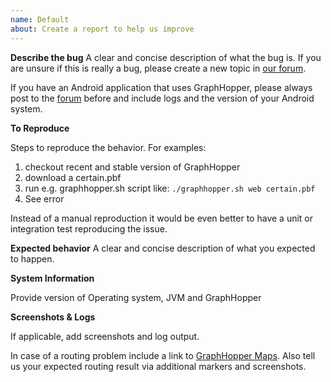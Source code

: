 ```yaml
---
name: Default
about: Create a report to help us improve
---
```


**Describe the bug**
A clear and concise description of what the bug is. If you are unsure if this is really a bug, please create a new topic in [our forum](https://discuss.graphhopper.com/c/graphhopper).

If you have an Android application that uses GraphHopper, please always post to the [forum](https://discuss.graphhopper.com/c/graphhopper/graphhopper-ios-and-android) before and include logs and the version of
your Android system.

**To Reproduce**

Steps to reproduce the behavior. For examples:

1. checkout recent and stable version of GraphHopper
2. download a certain.pbf
3. run e.g. graphhopper.sh script like: `./graphhopper.sh web certain.pbf`
4. See error

Instead of a manual reproduction it would be even better to have a unit or integration test reproducing the issue.

**Expected behavior**
A clear and concise description of what you expected to happen.

**System Information**

Provide version of Operating system, JVM and GraphHopper

**Screenshots & Logs**

If applicable, add screenshots and log output.

In case of a routing problem include a link to [GraphHopper Maps](https://graphhopper.com/maps/). Also tell us your expected routing result via additional markers and screenshots.
